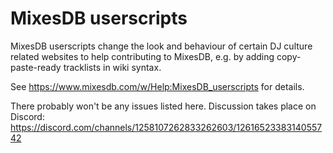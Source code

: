 # MixesDB userscripts

MixesDB userscripts change the look and behaviour of certain DJ culture related websites to help contributing to MixesDB, e.g. by adding copy-paste-ready tracklists in wiki syntax.

See https://www.mixesdb.com/w/Help:MixesDB_userscripts for details.

There probably won't be any issues listed here. Discussion takes place on Discord:
https://discord.com/channels/1258107262833262603/1261652338314055742
